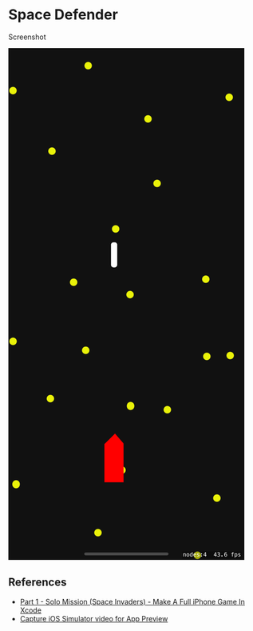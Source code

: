 #  Space Defender

Screenshot

![](space-defender-screenshot.png)

## References

- [Part 1 - Solo Mission (Space Invaders) - Make A Full iPhone Game In Xcode](https://youtu.be/mvlwZs2ehLU)
- [Capture iOS Simulator video for App Preview](https://stackoverflow.com/questions/25797990/capture-ios-simulator-video-for-app-preview)







